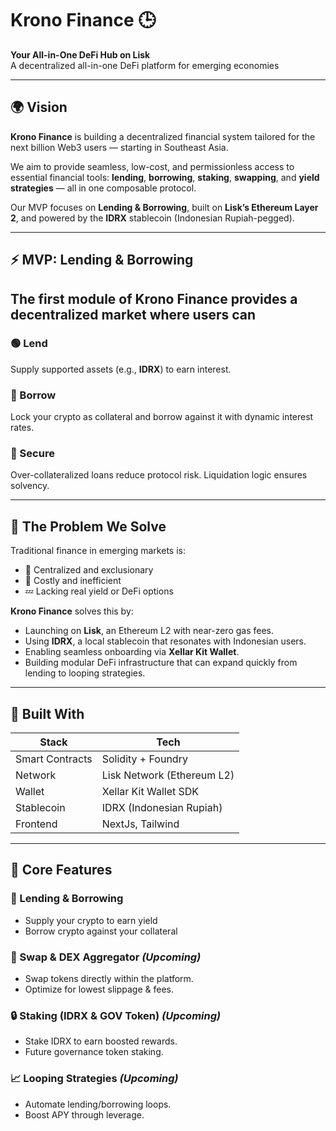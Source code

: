 # Krono Finance 🕒

**Your All-in-One DeFi Hub on Lisk**  
A decentralized all-in-one DeFi platform for emerging economies

---

## 🌍 Vision

**Krono Finance** is building a decentralized financial system tailored for the next billion Web3 users — starting in Southeast Asia.

We aim to provide seamless, low-cost, and permissionless access to essential financial tools: **lending**, **borrowing**, **staking**, **swapping**, and **yield strategies** — all in one composable protocol.

Our MVP focuses on **Lending & Borrowing**, built on **Lisk’s Ethereum Layer 2**, and powered by the **IDRX** stablecoin (Indonesian Rupiah-pegged).

---

## ⚡ MVP: Lending & Borrowing

The first module of Krono Finance provides a decentralized market where users can
--

### 🟢 Lend

Supply supported assets (e.g., **IDRX**) to earn interest.

### 🔴 Borrow

Lock your crypto as collateral and borrow against it with dynamic interest rates.

### 🔐 Secure

Over-collateralized loans reduce protocol risk. Liquidation logic ensures solvency.

---

## 🎯 The Problem We Solve

Traditional finance in emerging markets is:

- 🏦 Centralized and exclusionary
- 💸 Costly and inefficient
- 💤 Lacking real yield or DeFi options

**Krono Finance** solves this by:

- Launching on **Lisk**, an Ethereum L2 with near-zero gas fees.
- Using **IDRX**, a local stablecoin that resonates with Indonesian users.
- Enabling seamless onboarding via **Xellar Kit Wallet**.
- Building modular DeFi infrastructure that can expand quickly from lending to looping strategies.

---

## 🔧 Built With

| Stack        | Tech                     |
|--------------|--------------------------|
| Smart Contracts | Solidity + Foundry        |
| Network      | Lisk Network (Ethereum L2) |
| Wallet       | Xellar Kit Wallet SDK     |
| Stablecoin   | IDRX (Indonesian Rupiah)  |
| Frontend     | NextJs, Tailwind    |

---

## 🔗 Core Features

### 💸 Lending & Borrowing

- Supply your crypto to earn yield
- Borrow crypto against your collateral

### 🔁 Swap & DEX Aggregator *(Upcoming)*

- Swap tokens directly within the platform.
- Optimize for lowest slippage & fees.

### 🔒 Staking (IDRX & GOV Token) *(Upcoming)*

- Stake IDRX to earn boosted rewards.
- Future governance token staking.

### 📈 Looping Strategies *(Upcoming)*

- Automate lending/borrowing loops.
- Boost APY through leverage.
